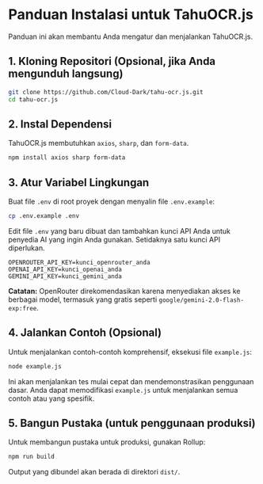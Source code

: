 # Panduan Instalasi untuk TahuOCR.js

Panduan ini akan membantu Anda mengatur dan menjalankan TahuOCR.js.

## 1. Kloning Repositori (Opsional, jika Anda mengunduh langsung)

```bash
git clone https://github.com/Cloud-Dark/tahu-ocr.js.git
cd tahu-ocr.js
```

## 2. Instal Dependensi

TahuOCR.js membutuhkan `axios`, `sharp`, dan `form-data`.

```bash
npm install axios sharp form-data
```

## 3. Atur Variabel Lingkungan

Buat file `.env` di root proyek dengan menyalin file `.env.example`:

```bash
cp .env.example .env
```

Edit file `.env` yang baru dibuat dan tambahkan kunci API Anda untuk penyedia AI yang ingin Anda gunakan. Setidaknya satu kunci API diperlukan.

```
OPENROUTER_API_KEY=kunci_openrouter_anda
OPENAI_API_KEY=kunci_openai_anda  
GEMINI_API_KEY=kunci_gemini_anda
```

**Catatan:** OpenRouter direkomendasikan karena menyediakan akses ke berbagai model, termasuk yang gratis seperti `google/gemini-2.0-flash-exp:free`.

## 4. Jalankan Contoh (Opsional)

Untuk menjalankan contoh-contoh komprehensif, eksekusi file `example.js`:

```bash
node example.js
```

Ini akan menjalankan tes mulai cepat dan mendemonstrasikan penggunaan dasar. Anda dapat memodifikasi `example.js` untuk menjalankan semua contoh atau yang spesifik.

## 5. Bangun Pustaka (untuk penggunaan produksi)

Untuk membangun pustaka untuk produksi, gunakan Rollup:

```bash
npm run build
```

Output yang dibundel akan berada di direktori `dist/`.
